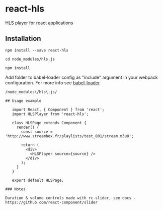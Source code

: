 # react-hls

HLS player for react applications

## Installation

    npm install --save react-hls

    cd node_modules/hls.js

    npm install

Add folder to babel-loader config as "include" argument in your webpack configuration. For more info see [babel-loader](https://github.com/babel/babel-loader)

    /node_modules\/hls\.js/
 ```````
## Usage example

    import React, { Component } from 'react';
    import HLSPlayer from 'react-hls';

    class HLSPage extends Component {
      render() {
        const source = 'http://www.streambox.fr/playlists/test_001/stream.m3u8';

        return (
          <div>
            <HLSPlayer source={source} />
          </div>
        );
      }
    }

    export default HLSPage;

### Notes

Duration & volume controls made with rc-slider, see docs - https://github.com/react-component/slider